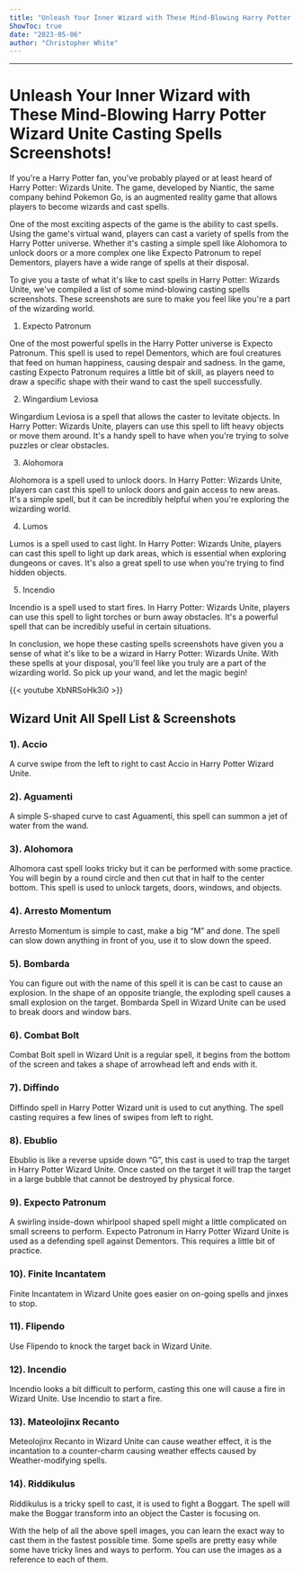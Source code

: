 ```yaml
---
title: "Unleash Your Inner Wizard with These Mind-Blowing Harry Potter Wizard Unite Casting Spells Screenshots!"
ShowToc: true 
date: "2023-05-06"
author: "Christopher White"
---
```

*****
# Unleash Your Inner Wizard with These Mind-Blowing Harry Potter Wizard Unite Casting Spells Screenshots!

If you're a Harry Potter fan, you've probably played or at least heard of Harry Potter: Wizards Unite. The game, developed by Niantic, the same company behind Pokemon Go, is an augmented reality game that allows players to become wizards and cast spells.

One of the most exciting aspects of the game is the ability to cast spells. Using the game's virtual wand, players can cast a variety of spells from the Harry Potter universe. Whether it's casting a simple spell like Alohomora to unlock doors or a more complex one like Expecto Patronum to repel Dementors, players have a wide range of spells at their disposal.

To give you a taste of what it's like to cast spells in Harry Potter: Wizards Unite, we've compiled a list of some mind-blowing casting spells screenshots. These screenshots are sure to make you feel like you're a part of the wizarding world.

1. Expecto Patronum

One of the most powerful spells in the Harry Potter universe is Expecto Patronum. This spell is used to repel Dementors, which are foul creatures that feed on human happiness, causing despair and sadness. In the game, casting Expecto Patronum requires a little bit of skill, as players need to draw a specific shape with their wand to cast the spell successfully.

2. Wingardium Leviosa

Wingardium Leviosa is a spell that allows the caster to levitate objects. In Harry Potter: Wizards Unite, players can use this spell to lift heavy objects or move them around. It's a handy spell to have when you're trying to solve puzzles or clear obstacles.

3. Alohomora

Alohomora is a spell used to unlock doors. In Harry Potter: Wizards Unite, players can cast this spell to unlock doors and gain access to new areas. It's a simple spell, but it can be incredibly helpful when you're exploring the wizarding world.

4. Lumos

Lumos is a spell used to cast light. In Harry Potter: Wizards Unite, players can cast this spell to light up dark areas, which is essential when exploring dungeons or caves. It's also a great spell to use when you're trying to find hidden objects.

5. Incendio

Incendio is a spell used to start fires. In Harry Potter: Wizards Unite, players can use this spell to light torches or burn away obstacles. It's a powerful spell that can be incredibly useful in certain situations.

In conclusion, we hope these casting spells screenshots have given you a sense of what it's like to be a wizard in Harry Potter: Wizards Unite. With these spells at your disposal, you'll feel like you truly are a part of the wizarding world. So pick up your wand, and let the magic begin!

{{< youtube XbNRSoHk3i0 >}} 



## Wizard Unit All Spell List & Screenshots
 
### 1). Accio
 

 
A curve swipe from the left to right to cast Accio in Harry Potter Wizard Unite.
 
### 2). Aguamenti
 
A simple S-shaped curve to cast Aguamenti, this spell can summon a jet of water from the wand.
 
### 3). Alohomora
 
Alhomora cast spell looks tricky but it can be performed with some practice. You will begin by a round circle and then cut that in half to the center bottom. This spell is used to unlock targets, doors, windows, and objects.
 
### 4). Arresto Momentum
 
Arresto Momentum is simple to cast, make a big “M” and done. The spell can slow down anything in front of you, use it to slow down the speed.
 
### 5). Bombarda
 
You can figure out with the name of this spell it is can be cast to cause an explosion. In the shape of an opposite triangle, the exploding spell causes a small explosion on the target. Bombarda Spell in Wizard Unite can be used to break doors and window bars.
 
### 6). Combat Bolt
 
Combat Bolt spell in Wizard Unit is a regular spell, it begins from the bottom of the screen and takes a shape of arrowhead left and ends with it.
 
### 7). Diffindo
 
Diffindo spell in Harry Potter Wizard unit is used to cut anything. The spell casting requires a few lines of swipes from left to right.
 
### 8). Ebublio
 
Ebublio is like a reverse upside down “G”, this cast is used to trap the target in Harry Potter Wizard Unite. Once casted on the target it will trap the target in a large bubble that cannot be destroyed by physical force.
 
### 9). Expecto Patronum
 
A swirling inside-down whirlpool shaped spell might a little complicated on small screens to perform. Expecto Patronum in Harry Potter Wizard Unite is used as a defending spell against Dementors. This requires a little bit of practice.
 
### 10). Finite Incantatem
 
Finite Incantatem in Wizard Unite goes easier on on-going spells and jinxes to stop.
 
### 11). Flipendo
 
Use Flipendo to knock the target back in Wizard Unite.
 
### 12). Incendio
 
Incendio looks a bit difficult to perform, casting this one will cause a fire in Wizard Unite. Use Incendio to start a fire.
 
### 13). Mateolojinx Recanto
 
Meteolojinx Recanto in Wizard Unite can cause weather effect, it is the incantation to a counter-charm causing weather effects caused by Weather-modifying spells.
 
### 14). Riddikulus
 
Riddikulus is a tricky spell to cast, it is used to fight a Boggart. The spell will make the Boggar transform into an object the Caster is focusing on.
 
With the help of all the above spell images, you can learn the exact way to cast them in the fastest possible time. Some spells are pretty easy while some have tricky lines and ways to perform. You can use the images as a reference to each of them.




